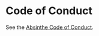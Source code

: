 # Code of Conduct

See the [Absinthe Code of Conduct](https://github.com/absinthe-graphql/absinthe/blob/master/CODE_OF_CONDUCT.md).
